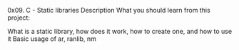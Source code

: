 0x09. C - Static libraries
Description
What you should learn from this project:

What is a static library, how does it work, how to create one, and how to use it
Basic usage of ar, ranlib, nm
